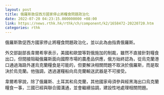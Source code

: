 ```yaml
---
layout: post
title: 俄羅斯敦促西方國家停止將糧食問題政治化
date: 2022-07-20 04:23:15.000000000 +08:00
link: https://news.rthk.hk/rthk/ch/component/k2/1658472-20220720.htm
categories: rthk
---
```


俄羅斯敦促西方國家停止將糧食問題政治化，並以此為由指責俄羅斯。

外交部副部長韋爾希寧表示，美國和歐盟等對俄施加的制裁，雖然不直接針對糧食出口，但間接阻礙俄羅斯面向國際市場的農產品供應，俄方始終認為，從烏克蘭港口通過海路外運烏克蘭糧食是可能的，但要解決相關問題不取決於俄羅斯，而是取決於烏克蘭。他強調，透過運糧船向烏克蘭輸送武器是不可接受。

韋爾希寧說，除了俄羅斯、土耳其和烏克蘭，其他國家毋須參與經黑海出口烏克蘭糧食一事，三國已經與聯合國溝通，並會繼續協調，建設性地處理相關問題。
